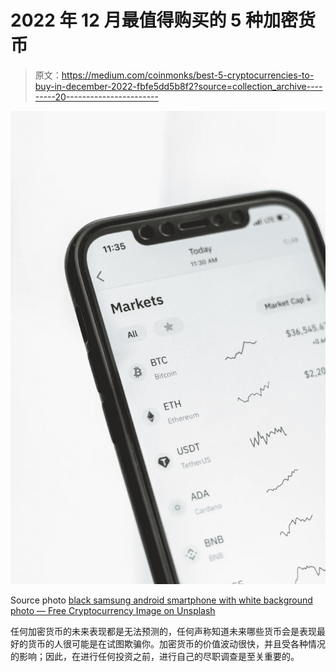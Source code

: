 # 2022 年 12 月最值得购买的 5 种加密货币

> 原文：<https://medium.com/coinmonks/best-5-cryptocurrencies-to-buy-in-december-2022-fbfe5dd5b8f2?source=collection_archive---------20----------------------->

![](img/b687b4cad70832c87dea14bd73f9629c.png)

Source photo [black samsung android smartphone with white background photo — Free Cryptocurrency Image on Unsplash](https://unsplash.com/photos/699H4PEEEe0)

任何加密货币的未来表现都是无法预测的，任何声称知道未来哪些货币会是表现最好的货币的人很可能是在试图欺骗你。加密货币的价值波动很快，并且受各种情况的影响；因此，在进行任何投资之前，进行自己的尽职调查是至关重要的。